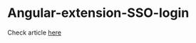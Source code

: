 # Angular-extension-SSO-login

Check article [here](https://medium.com/tech-buddy/oauth-2-0-single-sign-on-authentication-in-chrome-extension-8f3f3ffd89c7)
